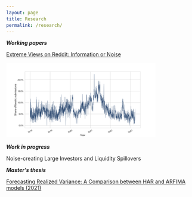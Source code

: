 ```yaml
---
layout: page
title: Research
permalink: /research/
---
```

***Working papers***

[Extreme Views on Reddit: Information or Noise](https://papers.ssrn.com/sol3/papers.cfm?abstract_id=4762725)

<img src="https://github.com/ajda-marjanovic/ajda-marjanovic.github.io/blob/master/images/fanaticshare.png?raw=true" width="400"> 

***Work in progress***

Noise-creating Large Investors and Liquidity Spillovers

***Master's thesis***

[Forecasting Realized Variance: A Comparison between HAR and ARFIMA models (2021)](http://www.cek.ef.uni-lj.si/magister/marjanovic4166-B.pdf)
